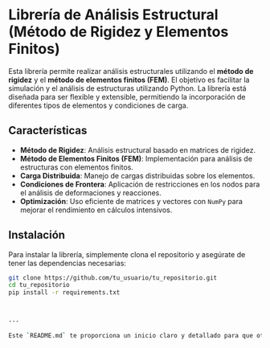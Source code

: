 # Librería de Análisis Estructural (Método de Rigidez y Elementos Finitos)

Esta librería permite realizar análisis estructurales utilizando el **método de rigidez** y el **método de elementos finitos (FEM)**. El objetivo es facilitar la simulación y el análisis de estructuras utilizando Python. La librería está diseñada para ser flexible y extensible, permitiendo la incorporación de diferentes tipos de elementos y condiciones de carga.

## Características

- **Método de Rigidez**: Análisis estructural basado en matrices de rigidez.
- **Método de Elementos Finitos (FEM)**: Implementación para análisis de estructuras con elementos finitos.
- **Carga Distribuida**: Manejo de cargas distribuidas sobre los elementos.
- **Condiciones de Frontera**: Aplicación de restricciones en los nodos para el análisis de deformaciones y reacciones.
- **Optimización**: Uso eficiente de matrices y vectores con `NumPy` para mejorar el rendimiento en cálculos intensivos.

## Instalación

Para instalar la librería, simplemente clona el repositorio y asegúrate de tener las dependencias necesarias:

```bash
git clone https://github.com/tu_usuario/tu_repositorio.git
cd tu_repositorio
pip install -r requirements.txt



---

Este `README.md` te proporciona un inicio claro y detallado para que otros usuarios o desarrolladores puedan entender y utilizar tu librería. Puedes copiar y pegar este código directamente en tu archivo `README.md`. Si necesitas agregar más detalles o funcionalidades específicas, ¡no dudes en ajustar el contenido!
